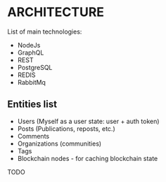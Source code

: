 # ARCHITECTURE

List of main technologies:
* NodeJs
* GraphQL
* REST
* PostgreSQL
* REDIS
* RabbitMq

## Entities list
* Users (Myself as a user state: user + auth token)
* Posts (Publications, reposts, etc.)
* Comments
* Organizations (communities)
* Tags
* Blockchain nodes - for caching blockchain state

TODO

